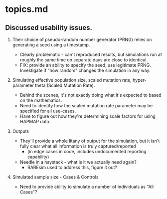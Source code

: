 topics.md
======

Discussed usability issues.  
------

1. Their choice of pseudo-random number generator (PRNG) relies on generating a seed using a timestamp.  
	- Clearly problematic - can't reproduced results, but simulations run at roughly the same time on separate days are close to identical.
	- FIX: provide an ability to specify the seed, use legitimate PRNG.  Investigate if "how random" changes the simulation in any way. 

2. Simulating effective population size, scaled mutation rate, hyper-parameter theta (Scaled Mutation Rate).
	- Behind the scenes, it's not exactly doing what it's expected to based on the mathematics.  
	- Need to identify how the scaled mutation rate parameter may be specified for all use-cases. 
	- Have to figure out how they're determining scale factors for using HAPMAP data. 

3. Outputs
	- They'll provide a whole litany of output for the simulation, but it isn't fully clear what all information is truly captured/reported
		+ (in edge cases in code, includes undocumented reporting capability)
	- Needle in a haystack - what is it we actually need again? 
		+ RAREsim used to address this, figure it out? 

4. Simulated sample size - Cases & Controls
	- Need to provide ability to simulate a number of individuals as "All Cases"?
